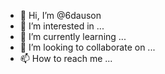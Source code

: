 - 👋 Hi, I’m @6dauson
- 👀 I’m interested in ...
- 🌱 I’m currently learning ...
- 💞️ I’m looking to collaborate on ...
- 📫 How to reach me ...

<!---
6dauson/6dauson is a ✨ special ✨ repository because its `README.md` (this file) appears on your GitHub profile.
You can click the Preview link to take a look at your changes.
--->
